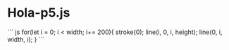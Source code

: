 # Hola-p5.js

´´´ js
for(let i = 0; i < width; i+= 200){
    stroke(0); 
    line(i, 0, i, height);
    line(0, i, width, i);
}
´´´
